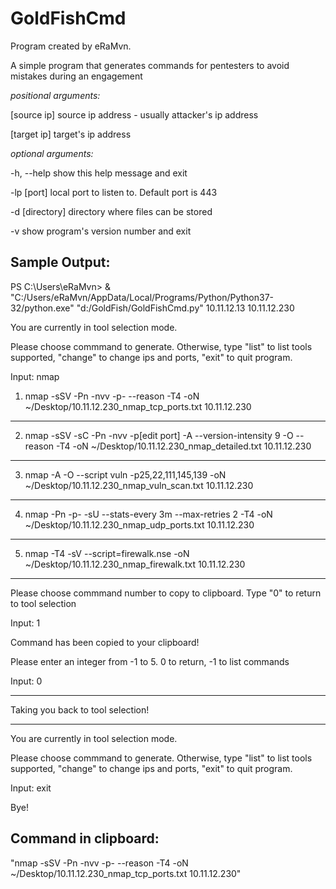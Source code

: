 # GoldFishCmd

Program created by eRaMvn. 

A simple program that generates commands for pentesters to avoid mistakes during an engagement

_positional arguments:_

   [source ip]    source ip address - usually attacker's ip address
   
   [target ip]    target's ip address

_optional arguments:_

  -h, --help      show this help message and exit
  
  -lp [port]      local port to listen to. Default port is 443
  
  -d [directory]  directory where files can be stored
  
  -v              show program's version number and exit
  
## Sample Output:

PS C:\Users\eRaMvn> & "C:/Users/eRaMvn/AppData/Local/Programs/Python/Python37-32/python.exe" "d:/GoldFish/GoldFishCmd.py" 10.11.12.13 10.11.12.230

You are currently in tool selection mode.

Please choose commmand to generate. Otherwise, type "list" to list tools supported, "change" to change ips and ports, "exit" to quit program.

Input: nmap

1. nmap -sSV -Pn -nvv -p- --reason -T4 -oN ~/Desktop/10.11.12.230_nmap_tcp_ports.txt 10.11.12.230
-----------------------------
2. nmap -sSV -sC -Pn -nvv -p[edit port] -A --version-intensity 9 -O --reason -T4 -oN ~/Desktop/10.11.12.230_nmap_detailed.txt 10.11.12.230
-----------------------------
3. nmap -A -O --script vuln -p25,22,111,145,139 -oN ~/Desktop/10.11.12.230_nmap_vuln_scan.txt 10.11.12.230
-----------------------------
4. nmap -Pn -p- -sU --stats-every 3m --max-retries 2 -T4 -oN ~/Desktop/10.11.12.230_nmap_udp_ports.txt 10.11.12.230
-----------------------------
5. nmap -T4 -sV --script=firewalk.nse -oN ~/Desktop/10.11.12.230_nmap_firewalk.txt 10.11.12.230
-----------------------------

Please choose commmand number to copy to clipboard. Type "0" to return to tool selection

Input: 1

Command has been copied to your clipboard!

Please enter an integer from -1 to 5. 0 to return, -1 to list commands

Input: 0

-----------------------------

Taking you back to tool selection!

-----------------------------

You are currently in tool selection mode.

Please choose commmand to generate. Otherwise, type "list" to list tools supported, "change" to change ips and ports, "exit" to quit program.

Input: exit

Bye!

## Command in clipboard:

"nmap -sSV -Pn -nvv -p- --reason -T4 -oN ~/Desktop/10.11.12.230_nmap_tcp_ports.txt 10.11.12.230"
